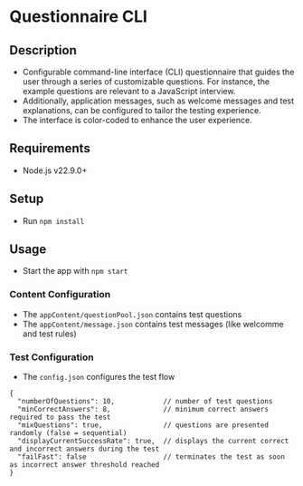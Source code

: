 # Questionnaire CLI

## Description
  - Configurable command-line interface (CLI) questionnaire that guides the user through a series of customizable questions. For instance, the example questions are relevant to a JavaScript interview.
  - Additionally, application messages, such as welcome messages and test explanations, can be configured to tailor the testing experience.
  - The interface is color-coded to enhance the user experience.

## Requirements
 - Node.js v22.9.0+

## Setup
  - Run `npm install`

## Usage
  - Start the app with `npm start`

### Content Configuration
  - The `appContent/questionPool.json` contains test questions
  - The `appContent/message.json` contains test messages (like welcomme and test rules)

### Test Configuration
  - The `config.json` configures the test flow
```
{
  "numberOfQuestions": 10,            // number of test questions
  "minCorrectAnswers": 8,             // minimum correct answers required to pass the test
  "mixQuestions": true,               // questions are presented randomly (false = sequential)
  "displayCurrentSuccessRate": true,  // displays the current correct and incorrect answers during the test
  "failFast": false                   // terminates the test as soon as incorrect answer threshold reached
}
```